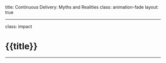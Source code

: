 title: Continuous Delivery: Myths and Realities
class: animation-fade
layout: true


<!-- This slide will serve as the base layout for all your slides -->

---

class: impact

# {{title}}

---


